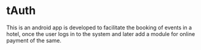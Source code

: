 # tAuth
This is an android app is developed to facilitate the booking of events in a hotel, once the user logs in to the system and later add a module for online payment of the same.
